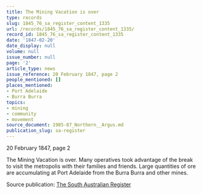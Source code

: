 ```yaml
---
title: The Mining Vacation is over
type: records
slug: 1845_76_sa_register_content_1335
url: /records/1845_76_sa_register_content_1335/
record_id: 1845_76_sa_register_content_1335
date: '1847-02-20'
date_display: null
volume: null
issue_number: null
page: '2'
article_type: news
issue_reference: 20 February 1847, page 2
people_mentioned: []
places_mentioned:
- Port Adelaide
- Burra Burra
topics:
- mining
- community
- movement
source_document: 1985-87_Northern__Argus.md
publication_slug: sa-register
---
```


20 February 1847, page 2

The Mining Vacation is over.  Many operatives took advantage of the break to visit the metropolis with their families and friends.  Large quantities of ore are accumulating at Port Adelaide from the Burra Burra and other mines.

Source publication: [The South Australian Register](/publications/sa-register/)
